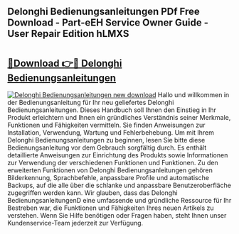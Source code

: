 ## Delonghi Bedienungsanleitungen PDf Free Download - Part-eEH Service Owner Guide - User Repair Edition hLMXS

# <h2><a href="http://df2lnq.blite.top/?on=Delonghi+Bedienungsanleitungen">🔗Download 👉🔴 Delonghi Bedienungsanleitungen</a></h2>

[![Delonghi Bedienungsanleitungen new download](https://i.imgur.com/lujVjoI.png)](http://df2lnq.blite.top/?on=Delonghi+Bedienungsanleitungen)
Hallo und willkommen in der Bedienungsanleitung für Ihr neu geliefertes Delonghi Bedienungsanleitungen. Dieses Handbuch soll Ihnen den Einstieg in Ihr Produkt erleichtern und Ihnen ein gründliches Verständnis seiner Merkmale, Funktionen und Fähigkeiten vermitteln. Sie finden Anweisungen zur Installation, Verwendung, Wartung und Fehlerbehebung. Um mit Ihrem Delonghi Bedienungsanleitungen zu beginnen, lesen Sie bitte diese Bedienungsanleitung vor dem Gebrauch sorgfältig durch. Es enthält detaillierte Anweisungen zur Einrichtung des Produkts sowie Informationen zur Verwendung der verschiedenen Funktionen und Funktionen. Zu den erweiterten Funktionen von Delonghi Bedienungsanleitungen gehören Bilderkennung, Sprachbefehle, anpassbare Profile und automatische Backups, auf die alle über die schlanke und anpassbare Benutzeroberfläche zugegriffen werden kann. Wir glauben, dass das Delonghi BedienungsanleitungenD eine umfassende und gründliche Ressource für Ihr Bestreben war, die Funktionen und Fähigkeiten Ihres neuen Artikels zu verstehen. Wenn Sie Hilfe benötigen oder Fragen haben, steht Ihnen unser Kundenservice-Team jederzeit zur Verfügung.
